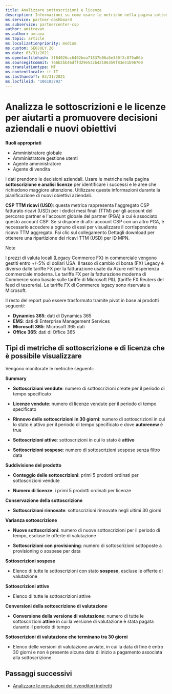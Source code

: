 ```yaml
---
title: Analizzare sottoscrizioni e licenze
description: Informazioni su come usare le metriche nella pagina sottoscrizione e analisi licenze per identificare i successi e le aree che richiedono maggiore attenzione.
ms.service: partner-dashboard
ms.subservice: partnercenter-csp
author: amitravat
ms.author: amrava
ms.topic: article
ms.localizationpriority: medium
ms.custom: SEOJULY.20
ms.date: 03/31/2021
ms.openlocfilehash: 3f84026cc6402bea71837b06a5e330f2c879a06b
ms.sourcegitcommit: 766b2bb46dffd29e532b42106359f83e51b96700
ms.translationtype: MT
ms.contentlocale: it-IT
ms.lasthandoff: 03/31/2021
ms.locfileid: "106103792"
---
```

# <a name="analyze-subscriptions-and-licenses-to-help-you-drive-business-decisions-and-new-goals"></a>Analizza le sottoscrizioni e le licenze per aiutarti a promuovere decisioni aziendali e nuovi obiettivi

**Ruoli appropriati**

- Amministratore globale
- Amministratore gestione utenti
- Agente amministratore
- Agente di vendita

I dati prendono le decisioni aziendali. Usare le metriche nella pagina **sottoscrizione e analisi licenze** per identificare i successi e le aree che richiedono maggiore attenzione. Utilizzare queste informazioni durante la pianificazione di nuovi obiettivi aziendali.

**CSP TTM ricavi (USD)**: questa metrica rappresenta l'aggregato CSP fatturato ricavi (USD) per i dodici mesi finali (TTM) per gli account del percorso partner e l'account globale del partner (PGA) a cui è associato questo account CSP. Se si dispone di altri account CSP con un altro PGA, è necessario accedere a ognuno di essi per visualizzare il corrispondente ricavo TTM aggregato.  Fai clic sul collegamento Dettagli download per ottenere una ripartizione dei ricavi TTM (USD) per ID MPN.

>[!NOTE]
>I prezzi di valuta locali (Legacy Commerce FX) in commerciale vengono gestiti entro +/-5% di dollari USA. Il tasso di cambio di borsa (FX) Legacy è diverso dalle tariffe FX per la fatturazione usate da Azure nell'esperienza commerciale moderna. Le tariffe FX per la fatturazione moderna di Commerce sono basate sulle tariffe di Microsoft P&L (tariffe FX Reuters del feed di tesoreria). Le tariffe FX di Commerce legacy sono riservate a Microsoft.


Il resto del report può essere trasformato tramite pivot in base ai prodotti seguenti:

 - **Dynamics 365**: dati di Dynamics 365  
 - **EMS**: dati di Enterprise Management Services  
 - **Microsoft 365**: Microsoft 365 dati  
 - **Office 365**: dati di Office 365  


## <a name="types-of-subscription-and-license-metrics-you-can-view"></a>Tipi di metriche di sottoscrizione e di licenza che è possibile visualizzare

Vengono monitorate le metriche seguenti:

**Summary**  
 - **Sottoscrizioni vendute**: numero di sottoscrizioni create per il periodo di tempo specificato  
  
 - **Licenze vendute**: numero di licenze vendute per il periodo di tempo specificato  
  
 - **Rinnovo delle sottoscrizioni in 30 giorni**: numero di sottoscrizioni in cui lo stato è attivo per il periodo di tempo specificato e dove **autorenew** è true
 
 - **Sottoscrizioni attive**: sottoscrizioni in cui lo stato è **attivo**  
 
 - **Sottoscrizioni sospese**: numero di sottoscrizioni sospese senza filtro data  

**Suddivisione del prodotto**
  
 - **Conteggio delle sottoscrizioni**: primi 5 prodotti ordinati per sottoscrizioni vendute  
 
 - **Numero di licenze**: i primi 5 prodotti ordinati per licenze

**Conservazione della sottoscrizione**

 - **Sottoscrizioni rinnovate**: sottoscrizioni rinnovate negli ultimi 30 giorni  

**Varianza sottoscrizione**  
 - **Nuove sottoscrizioni**: numero di nuove sottoscrizioni per il periodo di tempo, escluse le offerte di valutazione  
 
 - **Sottoscrizioni con provisioning**: numero di sottoscrizioni sottoposte a provisioning o sospese per data  

**Sottoscrizioni sospese** 
 
 - Elenco di tutte le sottoscrizioni con stato **sospeso**, escluse le offerte di valutazione  
  
**Sottoscrizioni attive**

 - Elenco di tutte le sottoscrizioni attive  

**Conversioni della sottoscrizione di valutazione**  

 - **Conversione della versione di valutazione**: numero di tutte le sottoscrizioni **attive** in cui la versione di valutazione è stata pagata durante il periodo di tempo  

**Sottoscrizioni di valutazione che terminano tra 30 giorni**  

 - Elenco delle versioni di valutazione avviate, in cui la data di fine è entro 30 giorni e non è presente alcuna data di inizio a pagamento associata alla sottoscrizione  



## <a name="next-steps"></a>Passaggi successivi

- [Analizzare le prestazioni dei rivenditori indiretti](analyze-indirect-resellers.md)